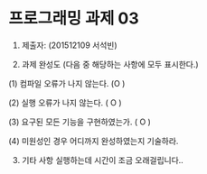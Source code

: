 # 프로그래밍 과제 03

1. 제출자:   (201512109 서석빈)

2. 과제 완성도 (다음 중 해당하는 사항에 모두 표시한다.)

(1) 컴파일 오류가 나지 않는다. (O    )

(2) 실행 오류가 나지 않는다. (   O )

(3) 요구된 모든 기능을 구현하였는가. ( O    )

(4) 미원성인 경우 어디까지 완성하였는지 기술하라.



3. 기타 사항 
실행하는데 시간이 조금 오래걸립니다..
